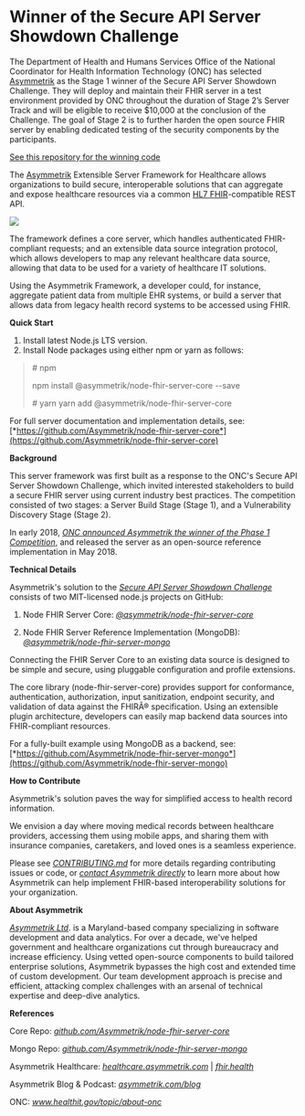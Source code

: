 # Winner of the Secure API Server Showdown Challenge
The Department of Health and Humans Services Office of the National Coordinator for Health Information Technology (ONC) has selected [Asymmetrik](https://www.asymmetrik.com/) as the Stage 1 winner of the Secure API Server Showdown Challenge. They will deploy and maintain their FHIR server in a test environment provided by ONC throughout the duration of Stage 2’s Server Track and will be eligible to receive $10,000 at the conclusion of the Challenge. The goal of Stage 2 is to further harden the open source FHIR server by enabling dedicated testing of the security components by the participants.

[See this repository for the winning code](https://github.com/Asymmetrik/node-fhir-server-core)

The [Asymmetrik](https://asymmetrik.com/healthcare) Extensible Server Framework for Healthcare allows organizations to build secure, interoperable solutions that can aggregate and expose healthcare resources via a common [HL7 FHIR](https://www.hl7.org/fhir/)-compatible REST API.

![](https://www.asymmetrik.com/wp-content/uploads/2018/01/FHIR-Server-Architecture_Update.png)

The framework defines a core server, which handles authenticated FHIR-compliant requests; and an extensible data source integration protocol, which allows developers to map any relevant healthcare data source, allowing that data to be used for a variety of healthcare IT solutions.

Using the Asymmetrik Framework, a developer could, for instance, aggregate patient data from multiple EHR systems, or build a server that allows data from legacy health record systems to be accessed using FHIR.

**Quick Start**

1.  Install latest Node.js LTS version.
2.  Install Node packages using either npm or yarn as follows:
> \# npm
>
> npm install @asymmetrik/node-fhir-server-core --save
> 
> \# yarn
> yarn add @asymmetrik/node-fhir-server-core

For full server documentation and implementation details, see:
[*https://github.com/Asymmetrik/node-fhir-server-core*](https://github.com/Asymmetrik/node-fhir-server-core)

**Background**

This server framework was first built as a response to the ONC's Secure API Server Showdown Challenge, which invited interested stakeholders to build a secure FHIR server using current industry best practices. The competition consisted of two stages: a Server Build Stage (Stage 1), and a Vulnerability Discovery Stage (Stage 2).

In early 2018, [*ONC announced Asymmetrik the winner of the Phase 1 Competition*](https://www.challenge.gov/challenge/secure-api-server-showdown-challenge/), and released the server as an open-source reference implementation in May 2018.

**Technical Details**

Asymmetrik's solution to the [*Secure API Server Showdown Challenge*](https://www.challenge.gov/challenge/secure-api-server-showdown-challenge/) consists of two MIT-licensed node.js projects on GitHub:

1.  Node FHIR Server Core: [*@asymmetrik/node-fhir-server-core*](https://github.com/Asymmetrik/node-fhir-server-core)

2.  Node FHIR Server Reference Implementation (MongoDB): [*@asymmetrik/node-fhir-server-mongo*](https://github.com/Asymmetrik/node-fhir-server-mongo)

Connecting the FHIR Server Core to an existing data source is designed to be simple and secure, using pluggable configuration and profile extensions.

The core library (node-fhir-server-core) provides support for conformance, authentication, authorization, input sanitization, endpoint security, and validation of data against the FHIRÂ® specification. Using an extensible plugin architecture, developers can easily map backend data sources into FHIR-compliant resources.

For a fully-built example using MongoDB as a backend, see:\
[*https://github.com/Asymmetrik/node-fhir-server-mongo*](https://github.com/Asymmetrik/node-fhir-server-mongo)


**How to Contribute**

Asymmetrik's solution paves the way for simplified access to health record information.

We envision a day where moving medical records between healthcare providers, accessing them using mobile apps, and sharing them with insurance companies, caretakers, and loved ones is a seamless experience.

Please see [*CONTRIBUTING.md*](https://github.com/Asymmetrik/node-fhir-server-core/blob/master/.github/CONTRIBUTING.md) for more details regarding contributing issues or code, or [*contact Asymmetrik directly*](https://www.asymmetrik.com/about/contact-us/) to learn more about how Asymmetrik can help implement FHIR-based interoperability solutions for your organization.


**About Asymmetrik**

[*Asymmetrik Ltd*](https://www.asymmetrik.com). is a Maryland-based company specializing in software development and data analytics. For over a decade, we've helped government and healthcare organizations cut through bureaucracy and increase efficiency. Using vetted open-source components to build tailored enterprise solutions, Asymmetrik bypasses the high cost and extended time of custom development. Our team development approach is precise and efficient, attacking complex challenges with an arsenal of technical expertise and deep-dive analytics.


**References**

Core Repo: [*github.com/Asymmetrik/node-fhir-server-core*](https://github.com/Asymmetrik/node-fhir-server-core)

Mongo Repo: [*github.com/Asymmetrik/node-fhir-server-mongo*](https://github.com/Asymmetrik/node-fhir-server-mongo)

Asymmetrik Healthcare: [*healthcare.asymmetrik.com*](https://www.asymmetrik.com/solutions/healthcare/) | [*fhir.health*](http://fhir.health)

Asymmetrik Blog & Podcast: [*asymmetrik.com/blog*](http://www.asymmetrik.com/blog)

ONC: *www.healthit.gov/topic/about-onc*
